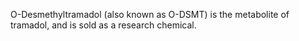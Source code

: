 O-Desmethyltramadol (also known as O-DSMT) is the metabolite of tramadol, and is sold as a research chemical.